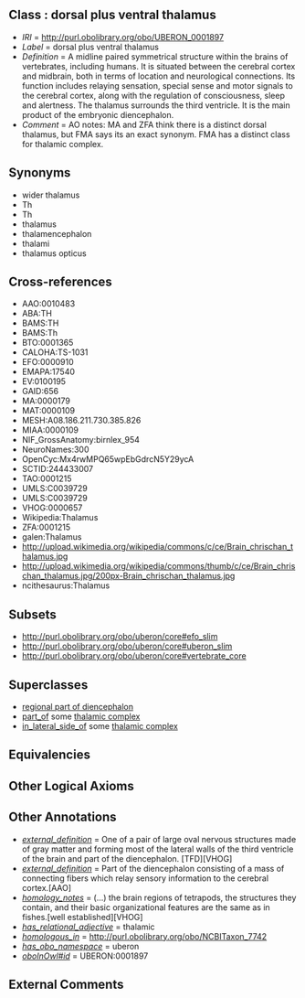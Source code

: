
## Class : dorsal plus ventral thalamus

 * *IRI* = http://purl.obolibrary.org/obo/UBERON_0001897
 * *Label* = dorsal plus ventral thalamus
 * *Definition* = A midline paired symmetrical structure within the brains of vertebrates, including humans. It is situated between the cerebral cortex and midbrain, both in terms of location and neurological connections. Its function includes relaying sensation, special sense and motor signals to the cerebral cortex, along with the regulation of consciousness, sleep and alertness. The thalamus surrounds the third ventricle. It is the main product of the embryonic diencephalon.
 * *Comment* = AO notes: MA and ZFA think there is a distinct dorsal thalamus, but FMA says its an exact synonym. FMA has a distinct class for thalamic complex.

## Synonyms

 * wider thalamus
 * Th
 * Th
 * thalamus
 * thalamencephalon
 * thalami
 * thalamus opticus

## Cross-references

 * AAO:0010483
 * ABA:TH
 * BAMS:TH
 * BAMS:Th
 * BTO:0001365
 * CALOHA:TS-1031
 * EFO:0000910
 * EMAPA:17540
 * EV:0100195
 * GAID:656
 * MA:0000179
 * MAT:0000109
 * MESH:A08.186.211.730.385.826
 * MIAA:0000109
 * NIF_GrossAnatomy:birnlex_954
 * NeuroNames:300
 * OpenCyc:Mx4rwMPQ65wpEbGdrcN5Y29ycA
 * SCTID:244433007
 * TAO:0001215
 * UMLS:C0039729
 * UMLS:C0039729
 * VHOG:0000657
 * Wikipedia:Thalamus
 * ZFA:0001215
 * galen:Thalamus
 * http://upload.wikimedia.org/wikipedia/commons/c/ce/Brain_chrischan_thalamus.jpg
 * http://upload.wikimedia.org/wikipedia/commons/thumb/c/ce/Brain_chrischan_thalamus.jpg/200px-Brain_chrischan_thalamus.jpg
 * ncithesaurus:Thalamus

## Subsets

 * http://purl.obolibrary.org/obo/uberon/core#efo_slim
 * http://purl.obolibrary.org/obo/uberon/core#uberon_slim
 * http://purl.obolibrary.org/obo/uberon/core#vertebrate_core

## Superclasses

 * [regional part of diencephalon](../../UBERON/84/UBERON_0002784.md)
 * [part_of](../../BFO/50/BFO_0000050.md) some [thalamic complex](../../UBERON/25/UBERON_0010225.md)
 * [in_lateral_side_of](../../BSPO/26/BSPO_0000126.md) some [thalamic complex](../../UBERON/25/UBERON_0010225.md)

## Equivalencies


## Other Logical Axioms


## Other Annotations

 * *[external_definition](../../UBPROP/01/UBPROP_0000001.md)* = One of a pair of large oval nervous structures made of gray matter and forming most of the lateral walls of the third ventricle of the brain and part of the diencephalon. [TFD][VHOG]
 * *[external_definition](../../UBPROP/01/UBPROP_0000001.md)* = Part of the diencephalon consisting of a mass of connecting fibers which relay sensory information to the cerebral cortex.[AAO]
 * *[homology_notes](../../UBPROP/03/UBPROP_0000003.md)* =  (...) the brain regions of tetrapods, the structures they contain, and their basic organizational features are the same as in fishes.[well established][VHOG]
 * *[has_relational_adjective](../../UBPROP/07/UBPROP_0000007.md)* = thalamic
 * *[homologous_in](../../core#homologous/in/core#homologous_in.md)* = http://purl.obolibrary.org/obo/NCBITaxon_7742
 * *[has_obo_namespace](../../ce/oboInOwl#hasOBONamespace.md)* = uberon
 * *[oboInOwl#id](../../id/oboInOwl#id.md)* = UBERON:0001897

## External Comments

